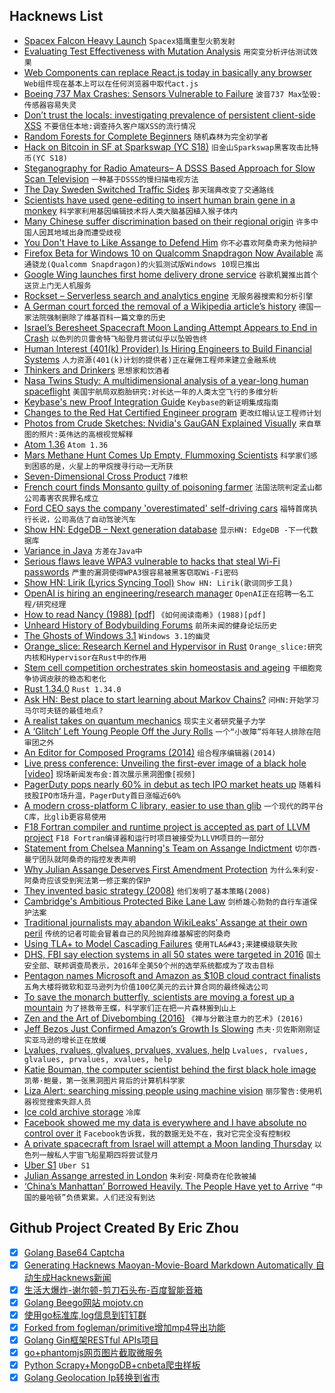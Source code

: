 ## Hacknews List


- [Spacex Falcon Heavy Launch](https://spacex.com/webcast)  `Spacex猎鹰重型火箭发射`
- [Evaluating Test Effectiveness with Mutation Analysis](https://www.fuzzingbook.org/html/MutationAnalysis.html)  `用突变分析评估测试效果`
- [Web Components can replace React.js today in basically any browser](https://www.dannymoerkerke.com/blog/web-components-will-replace-your-frontend-framework)  `Web组件现在基本上可以在任何浏览器中取代act.js`
- [Boeing 737 Max Crashes: Sensors Vulnerable to Failure](https://www.bloomberg.com/news/articles/2019-04-11/sensors-linked-to-737-crashes-vulnerable-to-failure-data-show)  `波音737 Max坠毁:传感器容易失灵`
- [Don’t trust the locals: investigating prevalence of persistent client-side XSS](https://blog.acolyer.org/2019/04/10/dont-trust-the-locals-investigating-the-prevalence-of-persistent-client-side-cross-site-scripting-in-the-wild/)  `不要信任本地:调查持久客户端XSS的流行情况`
- [Random Forests for Complete Beginners](https://victorzhou.com/blog/intro-to-random-forests/)  `随机森林为完全初学者`
- [Hack on Bitcoin in SF at Sparkswap (YC S18)](https://www.keyvalues.com/sparkswap)  `旧金山Sparkswap黑客攻击比特币(YC S18)`
- [Steganography for Radio Amateurs– A DSSS Based Approach for Slow Scan Television](http://citeseerx.ist.psu.edu/viewdoc/download?doi=10.1.1.128.5217&amp;rep=rep1&amp;type=pdf)  `一种基于DSSS的慢扫描电视方法`
- [The Day Sweden Switched Traffic Sides](https://www.amusingplanet.com/2019/04/dagen-h-day-sweden-switched-traffic.html)  `那天瑞典改变了交通路线`
- [Scientists have used gene-editing to insert human brain gene in a monkey](https://www.brecorder.com/2019/04/11/488194/scientists-put-human-gene-into-monkeys-to-make-them-smarter-human-like/)  `科学家利用基因编辑技术将人类大脑基因植入猴子体内`
- [Many Chinese suffer discrimination based on their regional origin](https://www.economist.com/china/2019/04/13/many-chinese-suffer-discrimination-based-on-their-regional-origin)  `许多中国人因其地域出身而遭受歧视`
- [You Don&#39;t Have to Like Assange to Defend Him](https://www.theatlantic.com/ideas/archive/2019/04/julian-assange-arrested-journalists-defend/586936/)  `你不必喜欢阿桑奇来为他辩护`
- [Firefox Beta for Windows 10 on Qualcomm Snapdragon Now Available](https://blog.mozilla.org/futurereleases/2019/04/11/firefox-beta-for-windows-10-on-qualcomm-snapdragon-always-connected-pcs-now-available/)  `高通骁龙(Qualcomm Snapdragon)的火狐测试版Windows 10现已推出`
- [Google Wing launches first home delivery drone service](https://www.bbc.co.uk/news/technology-47880288)  `谷歌机翼推出首个送货上门无人机服务`
- [Rockset – Serverless search and analytics engine](https://www.rockset.com)  `无服务器搜索和分析引擎`
- [A German court forced the removal of a Wikipedia article’s history](https://wikimediafoundation.org/2019/04/11/a-german-court-forced-us-to-remove-part-of-a-wikipedia-articles-history-heres-what-that-means/)  `德国一家法院强制删除了维基百科一篇文章的历史`
- [Israel’s Beresheet Spacecraft Moon Landing Attempt Appears to End in Crash](https://www.nytimes.com/2019/04/11/science/israel-moon-landing-beresheet.html)  `以色列的贝雷舍特飞船登月尝试似乎以坠毁告终`
- [Human Interest (401(k) Provider) Is Hiring Engineers to Build Financial Systems](https://boards.greenhouse.io/captain401/jobs/1565704)  `人力资源(401(k)计划的提供者)正在雇佣工程师来建立金融系统`
- [Thinkers and Drinkers](https://literaryreview.co.uk/thinkers-drinkers)  `思想家和饮酒者`
- [Nasa Twins Study: A multidimensional analysis of a year-long human spaceflight](http://science.sciencemag.org/content/364/6436/eaau8650)  `美国宇航局双胞胎研究:对长达一年的人类太空飞行的多维分析`
- [Keybase&#39;s new Proof Integration Guide](https://keybase.io/docs/proof_integration_guide)  `Keybase的新证明集成指南`
- [Changes to the Red Hat Certified Engineer program](https://www.redhat.com/en/blog/announcing-evolution-red-hat-certified-engineer-program)  `更改红帽认证工程师计划`
- [Photos from Crude Sketches: Nvidia&#39;s GauGAN Explained Visually](https://adamdking.com/blog/gaugan/)  `来自草图的照片:英伟达的高根视觉解释`
- [Atom 1.36](https://blog.atom.io/2019/04/09/atom-1-36.html)  `Atom 1.36`
- [Mars Methane Hunt Comes Up Empty, Flummoxing Scientists](https://www.scientificamerican.com/article/mars-methane-hunt-comes-up-empty-flummoxing-scientists/)  `科学家们感到困惑的是，火星上的甲烷搜寻行动一无所获`
- [Seven-Dimensional Cross Product](https://en.wikipedia.org/wiki/Seven-dimensional_cross_product)  `7维积`
- [French court finds Monsanto guilty of poisoning farmer](https://www.theguardian.com/business/2019/apr/11/french-court-finds-monsanto-guilty-of-poisoning-farmer)  `法国法院判定孟山都公司毒害农民罪名成立`
- [Ford CEO says the company &#39;overestimated&#39; self-driving cars](https://www.engadget.com/2019/04/10/ford-ceo-says-the-company-overestimated-self-driving-cars/)  `福特首席执行长说，公司高估了自动驾驶汽车`
- [Show HN: EdgeDB – Next generation database](https://edgedb.com/blog/edgedb-1-0-alpha-1)  `显示HN: EdgeDB -下一代数据库`
- [Variance in Java](https://llorllale.github.io/java-variance/)  `方差在Java中`
- [Serious flaws leave WPA3 vulnerable to hacks that steal Wi-Fi passwords](https://arstechnica.com/information-technology/2019/04/serious-flaws-leave-wpa3-vulnerable-to-hacks-that-steal-wi-fi-passwords/)  `严重的漏洞使得WPA3很容易被黑客窃取Wi-Fi密码`
- [Show HN: Lirik (Lyrics Syncing Tool)](https://lyrik.netlify.com/interpretations/1?a=12.083&amp;b=23.228&amp;lng=en)  `Show HN: Lirik(歌词同步工具)`
- [OpenAI is hiring an engineering/research manager](https://twitter.com/gdb/status/1116381180079656960)  `OpenAI正在招聘一名工程/研究经理`
- [How to read Nancy (1988) [pdf]](http://www.laffpix.com/howtoreadnancy.pdf)  `《如何阅读南希》(1988)[pdf]`
- [Unheard History of Bodybuilding Forums](https://melmagazine.com/en-us/story/the-unheard-history-of-bodybuilding-forums-as-told-by-the-trolls-and-counter-trolls-who-made-them-huge)  `前所未闻的健身论坛历史`
- [The Ghosts of Windows 3.1](https://tedium.co/2019/04/09/windows-3.1-obscurities)  `Windows 3.1的幽灵`
- [Orange_slice: Research Kernel and Hypervisor in Rust](https://github.com/gamozolabs/orange_slice)  `Orange_slice:研究内核和Hypervisor在Rust中的作用`
- [Stem cell competition orchestrates skin homeostasis and ageing](https://www.nature.com/articles/s41586-019-1085-7)  `干细胞竞争协调皮肤的稳态和老化`
- [Rust 1.34.0](https://blog.rust-lang.org/2019/04/11/Rust-1.34.0.html)  `Rust 1.34.0`
- [Ask HN: Best place to start learning about Markov Chains?](item?id=19633212)  `问HN:开始学习马尔可夫链的最佳地点?`
- [A realist takes on quantum mechanics](https://www.nature.com/articles/d41586-019-01101-0)  `现实主义者研究量子力学`
- [A ‘Glitch’ Left Young People Off the Jury Rolls](https://www.nytimes.com/2019/04/10/us/baton-rouge-jury-glitch.html)  `一个“小故障”将年轻人排除在陪审团之外`
- [An Editor for Composed Programs (2014)](https://tratt.net/laurie/blog/entries/an_editor_for_composed_programs.html)  `组合程序编辑器(2014)`
- [Live press conference: Unveiling the first-ever image of a black hole [video]](https://www.youtube.com/watch?v=Dr20f19czeE)  `现场新闻发布会:首次展示黑洞图像[视频]`
- [PagerDuty pops nearly 60% in debut as tech IPO market heats up](https://www.cnbc.com/2019/04/11/pagerduty-pops-more-than-50percent-in-debut-as-tech-ipo-market-heats-up.html)  `随着科技股IPO市场升温，PagerDuty首日涨幅近60%`
- [A modern cross-platform C library, easier to use than glib](https://github.com/tboox/tbox)  `一个现代的跨平台C库，比glib更容易使用`
- [F18 Fortran compiler and runtime project is accepted as part of LLVM project](https://lists.llvm.org/pipermail/llvm-dev/2019-April/131703.html)  `F18 Fortran编译器和运行时项目被接受为LLVM项目的一部分`
- [Statement from Chelsea Manning&#39;s Team on Assange Indictment](https://www.sparrowmedia.net/2019/04/statement-from-chelsea-mannings-support-team-regarding-todays-unsealed-indictment-and-the-purely-punitive-nature-of-chelseas-continued-detention/)  `切尔西·曼宁团队就阿桑奇的指控发表声明`
- [Why Julian Assange Deserves First Amendment Protection](https://harpers.org/archive/2019/04/more-than-a-data-dump-julian-assange/)  `为什么朱利安·阿桑奇应该受到宪法第一修正案的保护`
- [They invented basic strategy (2008)](https://lasvegassun.com/news/2008/jan/04/the-inside-straight-they-invented-basic-strategy-j/)  `他们发明了基本策略(2008)`
- [Cambridge&#39;s Ambitious Protected Bike Lane Law](https://www.citylab.com/transportation/2019/04/protected-bike-lanes-traffic-safety-cambridge-bicycle-plan/586876/)  `剑桥雄心勃勃的自行车道保护法案`
- [Traditional journalists may abandon WikiLeaks’ Assange at their own peril](https://www.washingtonpost.com/lifestyle/style/traditional-journalists-may-abandon-wikileaks-assange-at-their-own-peril/2019/04/11/45ae985c-5c84-11e9-842d-7d3ed7eb3957_story.html)  `传统的记者可能会冒着自己的风险抛弃维基解密的阿桑奇`
- [Using TLA&#43; to Model Cascading Failures](https://medium.com/@bellmar/using-tla-to-model-cascading-failures-5d1ebc5e4c4f)  `使用TLA&#43;来建模级联失败`
- [DHS, FBI say election systems in all 50 states were targeted in 2016](https://arstechnica.com/information-technology/2019/04/dhs-fbi-say-election-systems-in-50-states-were-targeted-in-2016/)  `国土安全部、联邦调查局表示，2016年全美50个州的选举系统都成为了攻击目标`
- [Pentagon names Microsoft and Amazon as $10B cloud contract finalists](https://techcrunch.com/2019/04/11/much-to-oracles-chagrin-pentagon-names-microsoft-and-amazon-as-10b-jedi-cloud-contract-finalists/)  `五角大楼将微软和亚马逊列为价值100亿美元的云计算合同的最终候选公司`
- [To save the monarch butterfly, scientists are moving a forest up a mountain](https://www.latimes.com/world/mexico-americas/la-fg-col1-mexico-monarch-butterfly-20190409-htmlstory.html)  `为了拯救帝王蝶，科学家们正在把一片森林搬到山上`
- [Zen and the Art of Divebombing (2016)](http://www.friesian.com/divebomb.htm)  `《禅与分散注意力的艺术》(2016)`
- [Jeff Bezos Just Confirmed Amazon’s Growth Is Slowing](https://www.bloomberg.com/opinion/articles/2019-04-11/jeff-bezos-just-confirmed-amazon-s-growth-is-slowing)  `杰夫·贝佐斯刚刚证实亚马逊的增长正在放缓`
- [Lvalues, rvalues, glvalues, prvalues, xvalues, help](https://blog.knatten.org/2018/03/09/lvalues-rvalues-glvalues-prvalues-xvalues-help/)  `Lvalues, rvalues, glvalues, prvalues, xvalues, help`
- [Katie Bouman, the computer scientist behind the first black hole image](https://www.bbc.com/news/science-environment-47891902)  `凯蒂·鲍曼，第一张黑洞图片背后的计算机科学家`
- [Liza Alert: searching missing people using machine vision](https://habr.com/en/company/mailru/blog/446974/)  `丽莎警告:使用机器视觉搜索失踪人员`
- [Ice cold archive storage](https://cloud.google.com/blog/products/storage-data-transfer/whats-cooler-than-being-cool-ice-cold-archive-storage)  `冷库`
- [Facebook showed me my data is everywhere and I have absolute no control over it](https://www.buzzfeednews.com/article/katienotopoulos/facebook-advertisers-data-brokers-car-dealerships)  `Facebook告诉我，我的数据无处不在，我对它完全没有控制权`
- [A private spacecraft from Israel will attempt a Moon landing Thursday](https://arstechnica.com/science/2019/04/a-private-spacecraft-from-israel-will-attempt-a-moon-landing-thursday/)  `以色列一艘私人宇宙飞船星期四将尝试登月`
- [Uber S1](https://www.sec.gov/Archives/edgar/data/1543151/000119312519103850/d647752ds1.htm)  `Uber S1`
- [Julian Assange arrested in London](https://www.bbc.co.uk/news/uk-47891737)  `朱利安·阿桑奇在伦敦被捕`
- [‘China’s Manhattan’ Borrowed Heavily. The People Have yet to Arrive](https://www.nytimes.com/2019/04/10/business/china-economy-debt-tianjin.html)  `“中国的曼哈顿”负债累累。人们还没有到达`

## Github Project Created By Eric Zhou

- [x] [Golang Base64 Captcha](https://github.com/mojocn/base64Captcha)
- [x] [Generating Hacknews Maoyan-Movie-Board Markdown Automatically 自动生成Hacknews新闻](https://github.com/dejavuzhou/md-genie)
- [x] [生活大爆炸-谢尔顿-剪刀石头布-百度智能音箱](https://github.com/mojocn/dueros-bang-game)
- [x] [Golang Beego网站 mojotv.cn](https://github.com/mojocn/www.mojotv.cn)
- [x] [使用go标准库,log信息到钉钉群](https://github.com/mojocn/dooger)
- [x] [Forked from fogleman/primitive增加mp4导出功能](https://github.com/mojocn/primitive)
- [x] [Golang Gin框架RESTful APIs项目](https://github.com/JJJJJJJerk/ezier-golang-web-api-framework)
- [x] [go+phantomjs网页图片截取微服务](https://github.com/mojocn/screen_shot)
- [x] [Python Scrapy+MongoDB+cnbeta爬虫样板](https://github.com/mojocn/scrapy_mongodb_boilerplate_cnbeta)
- [x] [Golang Geolocation Ip转换到省市](https://github.com/mojocn/ip2location)